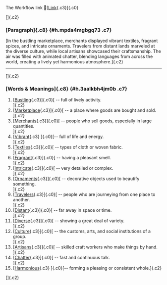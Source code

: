 The Workflow link
👏[[Link](https://www.google.com/url?q=http://www.google.com&sa=D&source=editors&ust=1760600009972449&usg=AOvVaw0L_q8mhero8OnIKQe3UDLU){.c3}]{.c0}

[]{.c2}

### [Paragraph]{.c8} {#h.mpda4mgbgq73 .c7}

[In the bustling marketplace, merchants displayed vibrant textiles,
fragrant spices, and intricate ornaments. Travelers from distant lands
marveled at the diverse culture, while local artisans showcased their
craftsmanship. The air was filled with animated chatter, blending
languages from across the world, creating a lively yet harmonious
atmosphere.]{.c2}

------------------------------------------------------------------------

[]{.c2}

### [Words & Meanings]{.c8} {#h.3aalkbh4jm0b .c7}

1.  [[Bustling](https://www.google.com/url?q=http://www.google.com&sa=D&source=editors&ust=1760600009973998&usg=AOvVaw2v8p-Li6voXEZtl3cJjCuw){.c3}]{.c0}[ --
    full of lively activity.\
    ]{.c2}
2.  [[Marketplace](https://www.google.com/url?q=http://www.google.com&sa=D&source=editors&ust=1760600009974514&usg=AOvVaw2swYfXFKaUNGKWon5D4yeF){.c3}]{.c0}[ --
    a place where goods are bought and sold.\
    ]{.c2}
3.  [[Merchants](https://www.google.com/url?q=http://www.google.com&sa=D&source=editors&ust=1760600009974937&usg=AOvVaw1cAYfBEx7xKykxdyE1jAFR){.c3}]{.c0}[ --
    people who sell goods, especially in large quantities.\
    ]{.c2}
4.  [[Vibrant](https://www.google.com/url?q=http://www.google.com&sa=D&source=editors&ust=1760600009975363&usg=AOvVaw1KM06ilgX3hLw6waBIFP-V){.c3}
    ]{.c0}[-- full of life and energy.\
    ]{.c2}
5.  [[Textiles](https://www.google.com/url?q=http://www.google.com&sa=D&source=editors&ust=1760600009975808&usg=AOvVaw0WCPIKVhoiJQ2cMvJ6Tid9){.c3}]{.c0}[ --
    types of cloth or woven fabric.\
    ]{.c2}
6.  [[Fragrant](https://www.google.com/url?q=http://www.google.com&sa=D&source=editors&ust=1760600009976221&usg=AOvVaw3Ohs2HB_FifiaUG9Gsj_yD){.c3}]{.c0}[ --
    having a pleasant smell.\
    ]{.c2}
7.  [[Intricate](https://www.google.com/url?q=http://www.google.com&sa=D&source=editors&ust=1760600009976599&usg=AOvVaw204hgrvwDShO87DhTqFdsl){.c3}]{.c0}[ --
    very detailed or complex.\
    ]{.c2}
8.  [[Ornaments](https://www.google.com/url?q=http://www.google.com&sa=D&source=editors&ust=1760600009977016&usg=AOvVaw1CWgaWF349qZ5y31JndRhj){.c3}]{.c0}[ --
    decorative objects used to beautify something.\
    ]{.c2}
9.  [[Travelers](https://www.google.com/url?q=http://www.google.com&sa=D&source=editors&ust=1760600009977421&usg=AOvVaw227xnODfpLkft_QHnZv6mx){.c3}]{.c0}[ --
    people who are journeying from one place to another.\
    ]{.c2}
10. [[Distant](https://www.google.com/url?q=http://www.google.com&sa=D&source=editors&ust=1760600009977955&usg=AOvVaw3Xk_HKW7x9ePqzcRSyStrt){.c3}]{.c0}[ --
    far away in space or time.\
    ]{.c2}
11. [[Diverse](https://www.google.com/url?q=http://www.google.com&sa=D&source=editors&ust=1760600009978352&usg=AOvVaw0Hi6hWhdIc6C5gM2CKQsQT){.c3}]{.c0}[ --
    showing a great deal of variety.\
    ]{.c2}
12. [[Culture](https://www.google.com/url?q=http://www.google.com&sa=D&source=editors&ust=1760600009978760&usg=AOvVaw1KSRh4DFz0xuyKVuqs9hHt){.c3}]{.c0}[ --
    the customs, arts, and social institutions of a group.\
    ]{.c2}
13. [[Artisans](https://www.google.com/url?q=http://www.google.com&sa=D&source=editors&ust=1760600009979200&usg=AOvVaw3VWJb1P-yWFUG6J8Ijb_nS){.c3}]{.c0}[ --
    skilled craft workers who make things by hand.\
    ]{.c2}
14. [[Chatter](https://www.google.com/url?q=http://www.google.com&sa=D&source=editors&ust=1760600009979634&usg=AOvVaw1NARtfY_DY02s9qXmOMJMW){.c3}]{.c0}[ --
    fast and continuous talk.\
    ]{.c2}
15. [[Harmonious](https://www.google.com/url?q=http://www.google.com&sa=D&source=editors&ust=1760600009980030&usg=AOvVaw2QQvcNABoG6WtaCu9RguTd){.c3}
    ]{.c0}[-- forming a pleasing or consistent whole.]{.c2}

[]{.c2}
